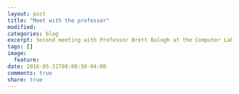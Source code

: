 ```yaml
---
layout: post
title: "Meet with the professor"
modified:
categories: blog
excerpt: Second meeting with Professor Brett Balogh at the Computer Lab
tags: []
image:
  feature:
date: 2016-05-31T08:08:50-04:00
comments: true
share: true
---
```

